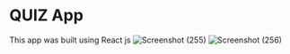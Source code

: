 # QUIZ App
This app was built using React js
![Screenshot (255)](https://github.com/user-attachments/assets/e5f4ec67-dc12-41d4-a657-abba54aca06e)
![Screenshot (256)](https://github.com/user-attachments/assets/25d2e115-3809-4e9e-86e2-571e2f987a79)
